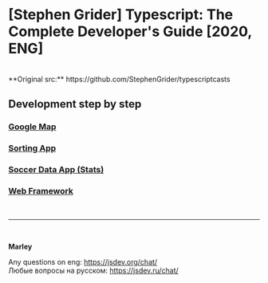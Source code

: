 # [Stephen Grider] Typescript: The Complete Developer's Guide [2020, ENG]

<br/>
**Original src:**  
https://github.com/StephenGrider/typescriptcasts

<br/>

## Development step by step

### [Google Map](./app1.md)

### [Sorting App](./app2.md)

### [Soccer Data App (Stats)](./app3.md)

### [Web Framework](./app4.md)

<br/>

---

<br/>

**Marley**

Any questions on eng: https://jsdev.org/chat/  
Любые вопросы на русском: https://jsdev.ru/chat/
